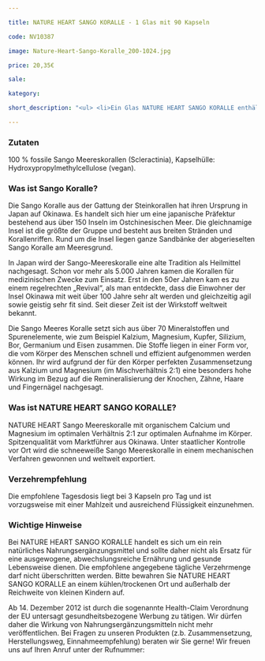 ```yaml
---

title: NATURE HEART SANGO KORALLE - 1 Glas mit 90 Kapseln

code: NV10387

image: Nature-Heart-Sango-Koralle_200-1024.jpg

price: 20,35€

sale:

kategory:

short_description: "<ul> <li>Ein Glas NATURE HEART SANGO KORALLE enthält 90 Kapseln mit je 1100 mg Sango Koralle</li> <li>Herstellungsort Deutschland. Premiumqualität! </li> <li>Wir garantieren, dass in NATURE HEART Produkten Reinsubstanzen enthalten sind ohne künstliche Zusatzstoffe. </li> <li>NATURE HEART Produkte sind frei von Magnesiumstearat und rückstandskontrolliert. </li> <li>Die jeweilige aktuelle Chargennummer sowie das Haltbarkeitsdatum finden Sie auf dem NATURE HEART Produktetikett. </li> </ul>"

---
```


 

<h3>Zutaten</h3>

<p>

100 % fossile Sango Meereskorallen (Scleractinia), Kapselhülle: Hydroxypropylmethylcellulose (vegan).

</p>

 

<h3>Was ist Sango Koralle?</h3>

<p>

Die Sango Koralle aus der Gattung der Steinkorallen hat ihren Ursprung in Japan auf Okinawa. Es handelt sich hier um eine japanische Präfektur bestehend aus über 150 ­Inseln im Ostchinesischen Meer. Die gleichnamige Insel ist die größte der Gruppe und besteht aus breiten Stränden und Korallenriffen. Rund um die Insel liegen ganze Sandbänke der abgerieselten Sango Koralle am Meeresgrund.

</p>

<p>

In Japan wird der Sango-Meereskoralle eine alte Tradition als Heilmittel nachgesagt. Schon vor mehr als 5.000 Jahren kamen die Korallen für medizinischen Zwecke zum Einsatz. Erst in den 50er Jahren kam es zu einem regelrechten „Revival“, als man entdeckte, dass die Einwohner der Insel Okinawa mit weit über 100 Jahre sehr alt werden und gleichzeitig agil sowie geistig sehr fit sind. Seit dieser Zeit ist der Wirkstoff weltweit bekannt.

</p>

<p>

Die Sango Meeres Koralle setzt sich aus über 70 Mineralstoffen und Spurenelemente, wie zum Beispiel Kalzium, Magnesium, Kupfer, Silizium, Bor, Germanium und Eisen zusammen. Die Stoffe liegen in einer Form vor, die vom Körper des Menschen schnell und effizient aufgenommen werden können. Ihr wird aufgrund der für den Körper perfekten Zusammensetzung aus Kalzium und Magnesium (im Mischverhältnis 2:1) eine besonders hohe Wirkung im Bezug auf die Remineralisierung der Knochen, Zähne, Haare und Fingernägel nachgesagt.

</p>

 

<h3>Was ist NATURE HEART SANGO KORALLE?</h3>

<p>

NATURE HEART Sango Meereskoralle mit organischem Calcium und Magnesium im optimalen Verhältnis 2:1 zur optimalen Aufnahme im Körper. Spitzenqualität vom Marktführer aus Okinawa. Unter staatlicher Kontrolle vor Ort wird die schneeweiße Sango Meereskoralle in einem mechanischen Verfahren gewonnen und weltweit exportiert.

</p>

 

<h3>Verzehrempfehlung</h3>

<p>

Die empfohlene Tagesdosis liegt bei 3 Kapseln pro Tag und ist vorzugsweise mit einer Mahlzeit und ausreichend Flüssigkeit einzunehmen.

</p>

 

<h3>Wichtige Hinweise</h3>

<p>

Bei NATURE HEART SANGO KORALLE handelt es sich um ein rein natürliches Nahrungsergänzungsmittel und sollte daher nicht als Ersatz für eine ausgewogene, abwechslungsreiche Ernährung und gesunde Lebensweise dienen. Die empfohlene angegebene tägliche Verzehrmenge darf nicht überschritten werden. Bitte bewahren Sie NATURE HEART SANGO KORALLE an einem kühlen/trockenen Ort und außerhalb der Reichweite von kleinen Kindern auf.

</p>

<p>

Ab 14. Dezember 2012 ist durch die sogenannte Health-Claim Verordnung der EU untersagt gesundheitsbezogene Werbung zu tätigen. Wir dürfen daher die Wirkung von Nahrungsergänzungsmitteln nicht mehr veröffentlichen. Bei Fragen zu unseren Produkten (z.b. Zusammensetzung, Herstellungsweg, Einnahmeempfehlung) beraten wir Sie gerne! Wir freuen uns auf Ihren Anruf unter der Rufnummer:

</p>
